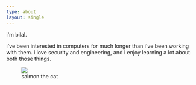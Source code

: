 ```yaml
---
type: about
layout: single
---
```


i'm bilal.

i've been interested in computers for much longer than i've been working with them. i love security and engineering, and i enjoy learning a lot about both those things. 

<figure>
  <img loading="lazy" style="max-height: 70vh;" src="/IMG_5040.JPG" />
  <figcaption>salmon the cat</figcaption>
</figure>
